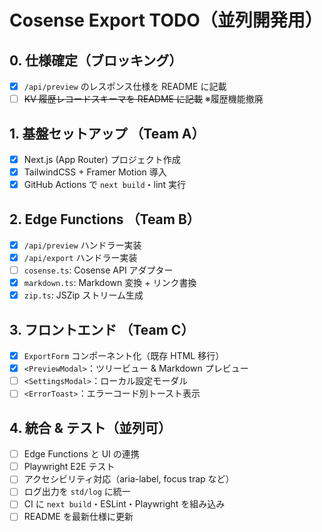 # Cosense Export TODO（並列開発用）

## 0. 仕様確定（ブロッキング）

- [x] `/api/preview` のレスポンス仕様を README に記載
- [ ] ~~KV 履歴レコードスキーマを README に記載~~ ※履歴機能撤廃

## 1. 基盤セットアップ （Team A）

- [x] Next.js (App Router) プロジェクト作成
- [x] TailwindCSS + Framer Motion 導入
- [x] GitHub Actions で `next build`・lint 実行

## 2. Edge Functions （Team B）

- [x] `/api/preview` ハンドラー実装
- [x] `/api/export` ハンドラー実装
- [ ] `cosense.ts`: Cosense API アダプター
- [x] `markdown.ts`: Markdown 変換 + リンク書換
- [x] `zip.ts`: JSZip ストリーム生成

## 3. フロントエンド （Team C）

- [x] `ExportForm` コンポーネント化（既存 HTML 移行）
- [x] `<PreviewModal>`：ツリービュー & Markdown プレビュー
- [ ] `<SettingsModal>`：ローカル設定モーダル
- [ ] `<ErrorToast>`：エラーコード別トースト表示

## 4. 統合 & テスト（並列可）

- [ ] Edge Functions と UI の連携
- [ ] Playwright E2E テスト
- [ ] アクセシビリティ対応（aria-label, focus trap など）
- [ ] ログ出力を `std/log` に統一
- [ ] CI に `next build`・ESLint・Playwright を組み込み
- [ ] README を最新仕様に更新
